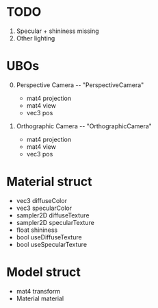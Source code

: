 # TODO

1.  Specular + shininess missing
2.  Other lighting

# UBOs

0. Perspective Camera -- "PerspectiveCamera"

    - mat4 projection
    - mat4 view
    - vec3 pos

1. Orthographic Camera -- "OrthographicCamera"
    - mat4 projection
    - mat4 view
    - vec3 pos

# Material struct

-   vec3 diffuseColor
-   vec3 specularColor
-   sampler2D diffuseTexture
-   sampler2D specularTexture
-   float shininess
-   bool useDiffuseTexture
-   bool useSpecularTexture

# Model struct

-   mat4 transform
-   Material material
